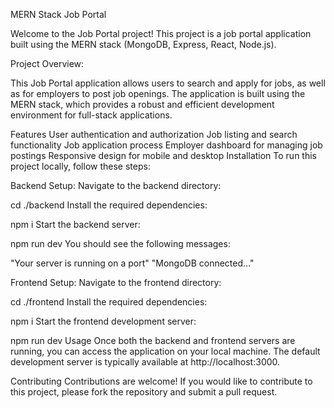 MERN Stack Job Portal

Welcome to the Job Portal project! This project is a job portal application built using the MERN stack (MongoDB, Express, React, Node.js).


Project Overview:

This Job Portal application allows users to search and apply for jobs, as well as for employers to post job openings. The application is built using the MERN stack, which provides a robust and efficient development environment for full-stack applications.

Features
User authentication and authorization
Job listing and search functionality
Job application process
Employer dashboard for managing job postings
Responsive design for mobile and desktop
Installation
To run this project locally, follow these steps:

Backend Setup:
Navigate to the backend directory:

cd ./backend
Install the required dependencies:

npm i
Start the backend server:

npm run dev
You should see the following messages:

"Your server is running on a port"
"MongoDB connected..."

Frontend Setup:
Navigate to the frontend directory:

cd ./frontend
Install the required dependencies:

npm i
Start the frontend development server:

npm run dev
Usage
Once both the backend and frontend servers are running, you can access the application on your local machine. The default development server is typically available at http://localhost:3000.

Contributing
Contributions are welcome! If you would like to contribute to this project, please fork the repository and submit a pull request.


